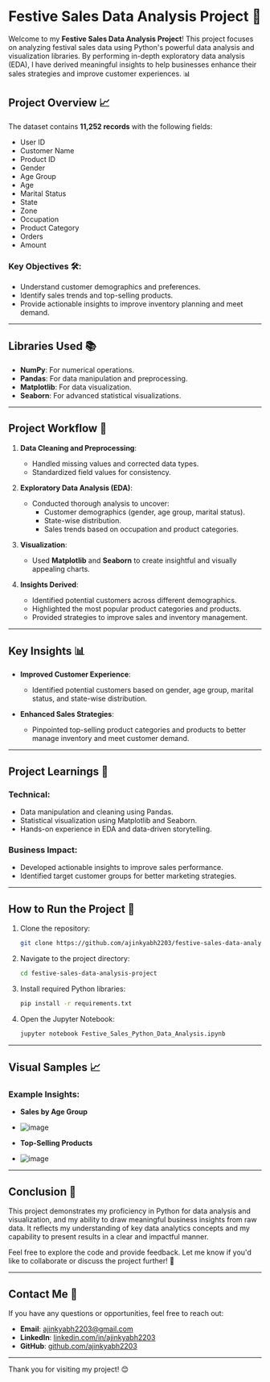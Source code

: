 # Festive Sales Data Analysis Project 🎉

Welcome to my **Festive Sales Data Analysis Project**! This project focuses on analyzing festival sales data using Python's powerful data analysis and visualization libraries. By performing in-depth exploratory data analysis (EDA), I have derived meaningful insights to help businesses enhance their sales strategies and improve customer experiences. 📊

## Project Overview 📈

The dataset contains **11,252 records** with the following fields:

- User ID
- Customer Name
- Product ID
- Gender
- Age Group
- Age
- Marital Status
- State
- Zone
- Occupation
- Product Category
- Orders
- Amount

### Key Objectives 🛠️:

- Understand customer demographics and preferences.
- Identify sales trends and top-selling products.
- Provide actionable insights to improve inventory planning and meet demand.

---

## Libraries Used 📚

- **NumPy**: For numerical operations.
- **Pandas**: For data manipulation and preprocessing.
- **Matplotlib**: For data visualization.
- **Seaborn**: For advanced statistical visualizations.

---

## Project Workflow 🔧

1. **Data Cleaning and Preprocessing**:

   - Handled missing values and corrected data types.
   - Standardized field values for consistency.

2. **Exploratory Data Analysis (EDA)**:

   - Conducted thorough analysis to uncover:
     - Customer demographics (gender, age group, marital status).
     - State-wise distribution.
     - Sales trends based on occupation and product categories.

3. **Visualization**:

   - Used **Matplotlib** and **Seaborn** to create insightful and visually appealing charts.

4. **Insights Derived**:

   - Identified potential customers across different demographics.
   - Highlighted the most popular product categories and products.
   - Provided strategies to improve sales and inventory management.

---

## Key Insights 📊

- **Improved Customer Experience**:

  - Identified potential customers based on gender, age group, marital status, and state-wise distribution.

- **Enhanced Sales Strategies**:

  - Pinpointed top-selling product categories and products to better manage inventory and meet customer demand.

---

## Project Learnings 📖

### Technical:

- Data manipulation and cleaning using Pandas.
- Statistical visualization using Matplotlib and Seaborn.
- Hands-on experience in EDA and data-driven storytelling.

### Business Impact:

- Developed actionable insights to improve sales performance.
- Identified target customer groups for better marketing strategies.

---

## How to Run the Project 🚀

1. Clone the repository:

   ```bash
   git clone https://github.com/ajinkyabh2203/festive-sales-data-analysis-project.git
   ```

2. Navigate to the project directory:

   ```bash
   cd festive-sales-data-analysis-project
   ```

3. Install required Python libraries:

   ```bash
   pip install -r requirements.txt
   ```

4. Open the Jupyter Notebook:

   ```bash
   jupyter notebook Festive_Sales_Python_Data_Analysis.ipynb
   ```

---

## Visual Samples 📈

### Example Insights:

- **Sales by Age Group**
- ![image](https://github.com/user-attachments/assets/33d50b23-c882-4287-bbde-997b8e610507)


- **Top-Selling Products**
- ![image](https://github.com/user-attachments/assets/70ff3b67-7211-436a-b145-83c467f044e7)


---

## Conclusion 🏁

This project demonstrates my proficiency in Python for data analysis and visualization, and my ability to draw meaningful business insights from raw data. It reflects my understanding of key data analytics concepts and my capability to present results in a clear and impactful manner.

Feel free to explore the code and provide feedback. Let me know if you'd like to collaborate or discuss the project further! 🚀

---

## Contact Me 📩

If you have any questions or opportunities, feel free to reach out:

- **Email**: [ajinkyabh2203@gmail.com](mailto:ajinkyabh2203@gmail.com)
- **LinkedIn**: [linkedin.com/in/ajinkyabh2203](linkedin.com/in/ajinkyabh2203)
- **GitHub**: [github.com/ajinkyabh2203](github.com/ajinkyabh2203)

---

Thank you for visiting my project! 😊

